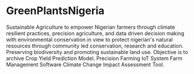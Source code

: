 # GreenPlantsNigeria
Sustainable Agriculture to empower Nigerian farmers through climate resilient practices, precision agriculture, and data driven decision making with environmental conservation in view to protect nigerian's natural resources through community led conservation, research and education. Preserving biodiversity and promoting sustainable land use.
Objective is to archive
Crop Yield Prediction Model.
Precision Farming IoT System
Farm Management Software
Climate Change Impact Assessment Tool.
